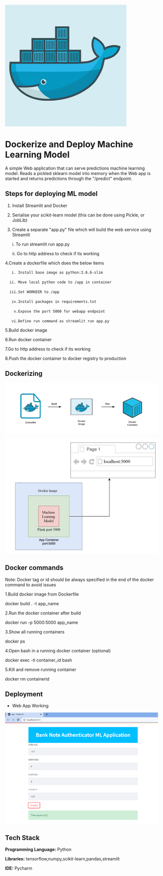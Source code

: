 
![](1.gif)


# Dockerize and Deploy Machine Learning Model

A simple Web application that can serve predictions machine learning model. 
Reads a pickled sklearn model into memory when the Web app is started and returns predictions through the 
"/predict" endpoint.

## Steps for deploying ML model

1. Install Streamlit and Docker
2. Serialise your scikit-learn model (this can be done using Pickle, or JobLib)
3. Create a separate "app.py" file which will build the web service using Streamlit
     
      i. To run streamlit run app.py

      ii. Go to http address to check if its working

4.Create a dockerfile which does the below items

       i. Install base image as python:3.6.6-slim

      ii. Move local python code to /app in container

      iii.Set WORKDIR to /app  

       iv.Install packages in requirements.txt

        v.Expose the port 5000 for webapp endpoint

       vi.Define run command as streamlit run app.py
          
5.Build docker image

6.Run docker container

7.Go to http address to check if its working

8.Push the docker container to docker registry to production


## Dockerizing 

![](2.png)

![](3.jpg)

## Docker commands

Note: Docker tag or id should be always specified in the end of the docker command to avoid issues

1.Build docker image from Dockerfile

  docker build . -t app_name

2.Run the docker container after build

  docker run -p 5000:5000 app_name

3.Show all running containers

  docker ps

4.Open bash in a running docker container (optional)
  
  docker exec -ti container_id bash

5.Kill and remove running container
  
  docker rm containerid

## Deployment 

- Web App Working 

![](4.png)


## Tech Stack

**Programming Language:** Python

**Libraries:** tensorflow,numpy,scikit-learn,pandas,streamlit

**IDE:** Pycharm 



